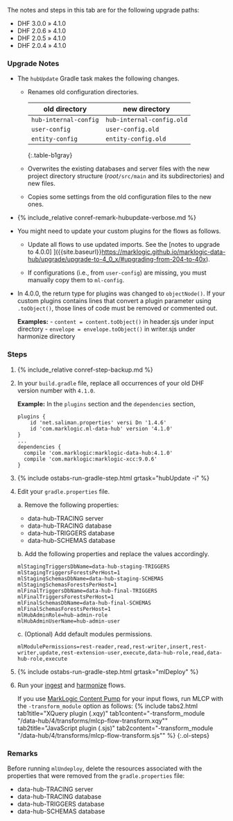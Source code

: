 <div id="DHF300204to410" class="tabcontent" markdown="1">

The notes and steps in this tab are for the following upgrade paths:
- DHF 3.0.0 » 4.1.0
- DHF 2.0.6 » 4.1.0
- DHF 2.0.5 » 4.1.0
- DHF 2.0.4 » 4.1.0


### Upgrade Notes

- The `hubUpdate` Gradle task makes the following changes.

    - Renames old configuration directories.

      | old directory | new directory |
      |---|---|
      | `hub-internal-config` | `hub-internal-config.old` |
      | `user-config` | `user-config.old` |
      | `entity-config` | `entity-config.old` |
      {:.table-b1gray}

    - Overwrites the existing databases and server files with the new project directory structure (*root*`/src/main` and its subdirectories) and new files.

    - Copies some settings from the old configuration files to the new ones. <!-- TODO: What are these settings? -->


- {% include_relative conref-remark-hubupdate-verbose.md %}


- You might need to update your custom plugins for the flows as follows.

    - Update all flows to use updated imports. See the [notes to upgrade to 4.0.0] ]({{site.baseurl}}https://marklogic.github.io/marklogic-data-hub/upgrade/upgrade-to-4_0_x/#upgrading-from-204-to-40x).

    - If configurations (i.e., from `user-config`) are missing, you must manually copy them to `ml-config`.


- In 4.0.0, the return type for plugins was changed to `objectNode()`. If your custom plugins contains lines that convert a plugin parameter using `.toObject()`, those lines of code must be removed or commented out.

    **Examples:**
        - `content = content.toObject()` in header.sjs under input directory
        - `envelope = envelope.toObject()` in writer.sjs under harmonize directory


### Steps

1. {% include_relative conref-step-backup.md %}

1. In your `build.gradle` file, replace all occurrences of your old DHF version number with `4.1.0`.

    **Example:** In the `plugins` section and the `dependencies` section,

      ```
      plugins {
          id 'net.saliman.properties' versi Dn '1.4.6'
          id 'com.marklogic.ml-data-hub' version '4.1.0'
      }
      ...
      dependencies {
        compile 'com.marklogic:marklogic-data-hub:4.1.0'
        compile 'com.marklogic:marklogic-xcc:9.0.6'
      }
      ```

1. {% include ostabs-run-gradle-step.html grtask="hubUpdate -i" %}

1. Edit your `gradle.properties` file.

    a. Remove the following properties: <!-- What are the actual names? -->

      - data-hub-TRACING server
      - data-hub-TRACING database
      - data-hub-TRIGGERS database
      - data-hub-SCHEMAS database

    b. Add the following properties and replace the values accordingly.

      ```
      mlStagingTriggersDbName=data-hub-staging-TRIGGERS
      mlStagingTriggersForestsPerHost=1
      mlStagingSchemasDbName=data-hub-staging-SCHEMAS
      mlStagingSchemasForestsPerHost=1
      mlFinalTriggersDbName=data-hub-final-TRIGGERS
      mlFinalTriggersForestsPerHost=1
      mlFinalSchemasDbName=data-hub-final-SCHEMAS
      mlFinalSchemasForestsPerHost=1
      mlHubAdminRole=hub-admin-role
      mlHubAdminUserName=hub-admin-user
      ```

    c. (Optional) Add default modules permissions.

      ```
      mlModulePermissions=rest-reader,read,rest-writer,insert,rest-writer,update,rest-extension-user,execute,data-hub-role,read,data-hub-role,execute
      ```

1. {% include ostabs-run-gradle-step.html grtask="mlDeploy" %}

1. Run your [ingest]({{site.baseurl}}/ingest/) and [harmonize]({{site.baseurl}}/harmonize/) flows.

    If you use [MarkLogic Content Pump](https://docs.marklogic.com/guide/mlcp) for your input flows, run MLCP with the `-transform_module` option as follows:
    {% include tabs2.html
      tab1title="XQuery plugin (.xqy)"
      tab1content="-transform_module \"/data-hub/4/transforms/mlcp-flow-transform.xqy\""
      tab2title="JavaScript plugin (.sjs)"
      tab2content="-transform_module \"/data-hub/4/transforms/mlcp-flow-transform.sjs\""
    %}
{:.ol-steps}


### Remarks

Before running `mlUndeploy`, delete the resources associated with the properties that were removed from the `gradle.properties` file:

  - data-hub-TRACING server
  - data-hub-TRACING database
  - data-hub-TRIGGERS database
  - data-hub-SCHEMAS database

<!-- To undeploy, "./gradlew mlUndeploy -Pconfirm=true" -->
</div>
